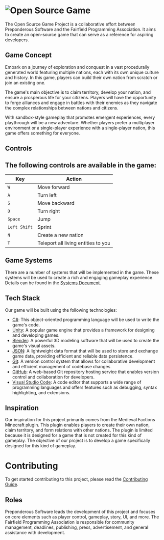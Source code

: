 # ![Open Source Game](https://raw.githubusercontent.com/Preponderous-Software/osg-project/master/.github/media/banner.svg)
The Open Source Game Project is a collaborative effort between Preponderous Software and the Fairfield Programming Association. It aims to create an open-source game that can serve as a reference for aspiring developers.

## Game Concept
Embark on a journey of exploration and conquest in a vast procedurally generated world featuring multiple nations, each with its own unique culture and history. In this game, players can build their own nation from scratch or join an existing one.

The game's main objective is to claim territory, develop your nation, and ensure a prosperous life for your citizens. Players will have the opportunity to forge alliances and engage in battles with their enemies as they navigate the complex relationships between nations and citizens.

With sandbox-style gameplay that promotes emergent experiences, every playthrough will be a new adventure. Whether players prefer a multiplayer environment or a single-player experience with a single-player nation, this game offers something for everyone.

## Controls
The following controls are available in the game:
---
| Key | Action |
| --- | --- |
| `W` | Move forward |
| `A` | Turn left |
| `S` | Move backward |
| `D` | Turn right |
| `Space` | Jump |
| `Left Shift` | Sprint |
| `N` | Create a new nation |
| `T` | Teleport all living entities to you |

## Game Systems
There are a number of systems that will be implemented in the game. These systems will be used to create a rich and engaging gameplay experience. Details can be found in the [Systems Document](./docs/SYSTEMS.md).

## Tech Stack
Our game will be built using the following technologies:
- [C#](https://docs.microsoft.com/en-us/dotnet/csharp/): This object-oriented programming language will be used to write the game's code.
- [Unity](https://unity.com/): A popular game engine that provides a framework for designing and developing games.
- [Blender](https://www.blender.org/): A powerful 3D modeling software that will be used to create the game's visual assets.
- [JSON](https://www.json.org/json-en.html): A lightweight data format that will be used to store and exchange game data, providing efficient and reliable data persistence.
- [Git](https://git-scm.com/): A version control system that allows for collaborative development and efficient management of codebase changes.
- [GitHub](https://github.com/): A web-based Git repository hosting service that enables version control and collaboration for developers.
- [Visual Studio Code](https://code.visualstudio.com/): A code editor that supports a wide range of programming languages and offers features such as debugging, syntax highlighting, and extensions.

## Inspiration
Our inspiration for this project primarily comes from the Medieval Factions Minecraft plugin. This plugin enables players to create their own nation, claim territory, and form relations with other nations. The plugin is limited because it is designed for a game that is not created for this kind of gameplay. The objective of our project is to develop a game specifically designed for this kind of gameplay.

# Contributing
To get started contributing to this project, please read the [Contributing Guide](./CONTRIBUTING.md).

## Roles
Preponderous Software leads the development of this project and focuses on core elements such as player control, gameplay, story, UI, and more. The Fairfield Programming Association is responsible for community management, deadlines, publishing, press, advertisement, and general assistance with development.
